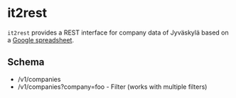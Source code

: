 # it2rest

`it2rest` provides a REST interface for company data of Jyväskylä based on a [Google spreadsheet](https://docs.google.com/spreadsheet/ccc?key=0AhdUvwJs9WNSdFRiYkdGcU9FT3RIdEhaM2F0VU8tRUE&usp=sharing).

## Schema

* /v1/companies
* /v1/companies?company=foo - Filter (works with multiple filters)

